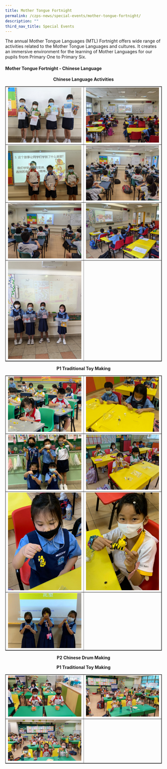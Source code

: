 ```yaml
---
title: Mother Tongue Fortnight
permalink: /czps-news/special-events/mother-tongue-fortnight/
description: ""
third_nav_title: Special Events
---
```

<p>The annual Mother Tongue Languages (MTL) Fortnight offers wide range of activities related to the Mother Tongue Languages and cultures. It creates an immersive environment for the learning of Mother Languages for our pupils from Primary One to Primary Six.</p>
<h4><strong>Mother Tongue Fortnight - Chinese Language</strong></h4>
<p style="text-align: center;"><strong>Chinese Language Activities</strong></p>
<table style="border-collapse: collapse; width: 100%;" border="1">
<tbody>
<tr>
<td style="width: 50%;"><img src="/images/mlf1.jpeg"></td>
<td style="width: 50%;"><img src="/images/mlf2.jpeg"></td>
</tr>
<tr>
<td style="width: 50%;"><img src="/images/mlf3.jpeg"></td>
<td style="width: 50%;"><img src="/images/mlf4.jpeg"></td>
</tr>
<tr>
<td style="width: 50%;"><img src="/images/mlf5.jpeg"></td>
<td style="width: 50%;"><img src="/images/mlf6.jpeg"></td>
</tr>
<tr>
<td style="width: 50%;"><img src="/images/mlf7.jpeg"></td>
<td style="width: 50%;">&nbsp;</td>
</tr>
</tbody>
</table>
<p style="text-align: center;"><strong>P1 Traditional Toy Making</strong></p>
<table style="border-collapse: collapse; width: 100%;" border="1">
<tbody>
<tr>
<td style="width: 50%;"><img src="/images/mlf8.jpeg"></td>
<td style="width: 50%;"><img src="/images/mlf9.jpeg"></td>
</tr>
<tr>
<td style="width: 50%;"><img src="/images/mlf10.jpeg"></td>
<td style="width: 50%;"><img src="/images/mlf11.jpeg"></td>
</tr>
<tr>
<td style="width: 50%;"><img src="/images/mlf12.jpeg"></td>
<td style="width: 50%;"><img src="/images/mlf13.jpeg"></td>
</tr>
<tr>
<td style="width: 50%;"><img src="/images/mlf14.jpeg"></td>
<td style="width: 50%;">&nbsp;</td>
</tr>
</tbody>
</table>
<p style="text-align: center;"><strong>P2 Chinese Drum Making</strong></p>
<p style="text-align: center;"><strong>P1 Traditional Toy Making</strong></p>
<table style="border-collapse: collapse; width: 100%;" border="1">
<tbody>
<tr>
<td style="width: 50%;"><img src="/images/mlf15.jpeg"></td>
<td style="width: 50%;"><img src="/images/mlf16.jpeg"></td>
</tr>
<tr>
<td style="width: 50%;"><img src="/images/mlf17.jpeg"></td>
<td style="width: 50%;">&nbsp;</td>
</tr>
</tbody>
</table>